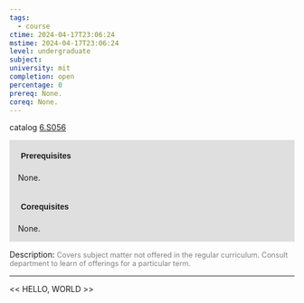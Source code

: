 ```yaml
---
tags:
  - course
ctime: 2024-04-17T23:06:24
mstime: 2024-04-17T23:06:24
level: undergraduate
subject: 
university: mit
completion: open
percentage: 0
prereq: None.
coreq: None.
---
```


catalog [6.S056](http://student.mit.edu/catalog/m6e.html#6.S056)

<span style="display: block; padding: 15px; background-color: rgb(100, 100, 100, 0.2);"><font id="m_prereq3490_0" style="display: block; font-family: Arial, sans-serif; font-weight: bold; padding: 5px">Prerequisites</font><br><span id="prereq3490_0">None.</span></span>
<span style="display: block; padding: 15px; background-color: rgb(100, 100, 100, 0.2);"><font id="m_coreq3490_0" style="display: block; font-family: Arial, sans-serif; font-weight: bold; padding: 5px">Corequisites</font><br><span id="coreq3490_0">None.</span></span>

<font style="">Description:</font>
<font style="color: grey; font-size: 0.8rem;">Covers subject matter not offered in the regular curriculum. Consult department to learn of offerings for a particular term.</font>



---

<< HELLO, WORLD >>
